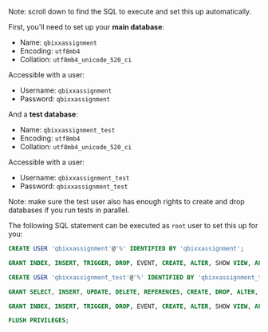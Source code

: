 Note: scroll down to find the SQL to execute and set this up automatically.

First, you'll need to set up your **main database**:
- Name: `qbixxassignment`
- Encoding: `utf8mb4`
- Collation: `utf8mb4_unicode_520_ci`

Accessible with a user:
- Username: `qbixxassignment`
- Password: `qbixxassignment`

And a **test database**:
- Name: `qbixxassignment_test`
- Encoding: `utf8mb4`
- Collation: `utf8mb4_unicode_520_ci`

Accessible with a user:
- Username: `qbixxassignment_test`
- Password: `qbixxassignment_test`

Note: make sure the test user also has enough rights to create and drop databases if you run tests in parallel.

The following SQL statement can be executed as `root` user to set this up for you:
```sql
CREATE USER 'qbixxassignment'@'%' IDENTIFIED BY 'qbixxassignment';

GRANT INDEX, INSERT, TRIGGER, DROP, EVENT, CREATE, ALTER, SHOW VIEW, ALTER ROUTINE, DELETE, REFERENCES, SELECT, GRANT OPTION, UPDATE, CREATE VIEW, EXECUTE, CREATE TEMPORARY TABLES, CREATE ROUTINE, LOCK TABLES ON `qbixxassignment`.* TO 'qbixxassignment'@'%';

CREATE USER 'qbixxassignment_test'@'%' IDENTIFIED BY 'qbixxassignment_test';

GRANT SELECT, INSERT, UPDATE, DELETE, REFERENCES, CREATE, DROP, ALTER, INDEX, TRIGGER, REPLICATION CLIENT, REPLICATION SLAVE, CREATE VIEW, SHOW VIEW, CREATE ROUTINE, ALTER ROUTINE, EXECUTE, RELOAD, SHUTDOWN, FILE, PROCESS, SUPER, CREATE TEMPORARY TABLES, LOCK TABLES, SHOW DATABASES, CREATE USER, GRANT OPTION, EVENT, CREATE TABLESPACE ON *.* TO 'qbixxassignment_test'@'%';

GRANT INDEX, INSERT, TRIGGER, DROP, EVENT, CREATE, ALTER, SHOW VIEW, ALTER ROUTINE, DELETE, REFERENCES, SELECT, GRANT OPTION, UPDATE, CREATE VIEW, EXECUTE, CREATE TEMPORARY TABLES, CREATE ROUTINE, LOCK TABLES ON `qbixxassignment_test`.* TO 'qbixxassignment_test'@'%';

FLUSH PRIVILEGES;
```
